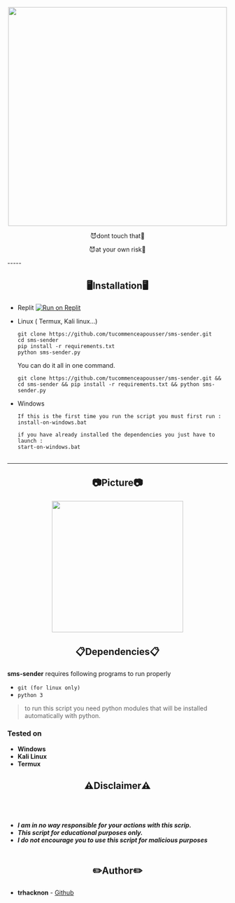 

<p align="center">
<img src="https://static-trkn.replit.app/smsend.jpg", width="500", height="500">
</p>
<p align="center">​😈dont touch that​👿​</p>
<p align="center">​😈at your own risk👿​</p>
-----
<h2><p align="center">🖥️Installation🖥️</p></h2>

- Replit
[![Run on Replit](https://replit.com/badge/github/tucommenceapousser/smsend)](smsend)


- Linux ( Termux, Kali linux...) 
  ```
  git clone https://github.com/tucommenceapousser/sms-sender.git
  cd sms-sender
  pip install -r requirements.txt
  python sms-sender.py
  ```
  You can do it all in one command.
  ```
  git clone https://github.com/tucommenceapousser/sms-sender.git && cd sms-sender && pip install -r requirements.txt && python sms-sender.py
  ```

- Windows 
  ```
  If this is the first time you run the script you must first run :
  install-on-windows.bat
  
  if you have already installed the dependencies you just have to launch :
  start-on-windows.bat
  ```
##
-----

<h2><p align="center">📷Picture📷</p></h2>
<p align="center">
<img src="https://media.discordapp.net/attachments/1006288165012766751/1094024302183075962/image.png", width="300", height="300">
</p>

 <h2><p align="center">📋Dependencies📋</p></h2>

<b>sms-sender</b> requires following programs to run properly 
- `git (for linux only)`
- `python 3`

> to run this script you need python modules that will be installed automatically with python.
</details>

  <summary><h3>Tested on</h3></summary>

- **Windows**
- **Kali Linux**
- **Termux**

<h2><p align="center">⚠️Disclaimer⚠️</p></h2>

<br><br>
* ***I am in no way responsible for your actions with this scrip.***
* ***This script for educational purposes only.***
* ***I do not encourage you to use this script for malicious purposes***
<br><br>

## <h2><p align="center">✏️Author✏️</p></h2>
* **trhacknon** - [Github](https://github.com/mfr-fr)

